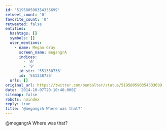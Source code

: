 ```yaml
---
id: '519580590354333699'
retweet_count: '0'
favorite_count: '0'
retweeted: false
entities:
  hashtags: []
  symbols: []
  user_mentions:
    - name: Megan Gray
      screen_name: megangrA
      indices:
        - '0'
        - '9'
      id_str: '551338736'
      id: '551338736'
  urls: []
original_url: https://twitter.com/benbalter/status/519580590354333699
date: '2014-10-07T20:10:40.000Z'
sitemap: false
robots: noindex
reply: true
title: '@megangrA Where was that?'
---
```


@megangrA Where was that?